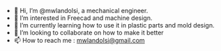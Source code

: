 - 👋 Hi, I’m @mwlandolsi, a mechanical engineer.
- 👀 I’m interested in Freecad and machine design.
- 🌱 I’m currently learning how to use it in plastic parts and mold design.
- 💞️ I’m looking to collaborate on how to make it better
- 📫 How to reach me : mwlandolsi@gmail.com

<!---
mwlandolsi/mwlandolsi is a ✨ special ✨ repository because its `README.md` (this file) appears on your GitHub profile.
You can click the Preview link to take a look at your changes.
--->
